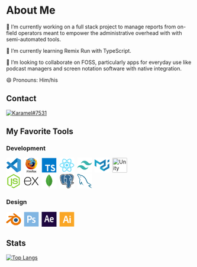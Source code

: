 # About Me

🔭 I’m currently working on a full stack project to manage reports from on-field operators meant to empower the administrative overhead with with semi-automated tools.

🌱 I’m currently learning Remix Run with TypeScript.

👯 I’m looking to collaborate on FOSS, particularly apps for everyday use like podcast managers and screen notation software with native integration.

😄 Pronouns: Him/his

## Contact

<div>
  <a href="https://discord.gg/users/karamel#7531" target="blank"><img src="https://raw.githubusercontent.com/rahuldkjain/github-profile-readme-generator/master/src/images/icons/Social/discord.svg" alt="Karamel#7531" height="30" width="40" /></a>
</div>

## My Favorite Tools

### Development

<div>
  <img src="https://raw.githubusercontent.com/devicons/devicon/master/icons/vscode/vscode-original.svg" title="VS Code" **alt="Visual Studio Code" width="40" height="40"/>&nbsp;
  <img src="https://raw.githubusercontent.com/devicons/devicon/master/icons/firefox/firefox-original-wordmark.svg" title="Firefox" **alt="Mozilla Firefox" width="40" height="40"/>&nbsp;
  <img src="https://raw.githubusercontent.com/devicons/devicon/master/icons/typescript/typescript-original.svg" title="TypeScript" **alt="TypeScript" width="40" height="40"/>&nbsp;
  <img src="https://raw.githubusercontent.com/devicons/devicon/master/icons/react/react-original.svg" title="React" alt="React" width="40" height="40"/>&nbsp;
  <img src="https://raw.githubusercontent.com/devicons/devicon/master/icons/tailwindcss/tailwindcss-plain.svg" title="Tailwind" **alt="TailwindCSS" width="40" height="40"/>&nbsp;
  <img src="https://raw.githubusercontent.com/devicons/devicon/master/icons/materialui/materialui-original.svg" title="Material UI" alt="Material UI" width="40" height="40"/>&nbsp;
  <img style="background-color:white;border-radius:2px" src="https://raw.githubusercontent.com/devicons/devicon/master/icons/unity/unity-original.svg" title="Unity" **alt="Unity 3D" width="40" height="40"/>&nbsp;
</div>

<div>
  <img src="https://raw.githubusercontent.com/devicons/devicon/master/icons/nodejs/nodejs-original.svg" title="NodeJS" alt="NodeJS" width="40" height="40"/>&nbsp;
  <img style="background-color:white;border-radius:2px" src="https://raw.githubusercontent.com/devicons/devicon/master/icons/express/express-original.svg" title="Express" **alt="Express" width="40" height="40"/>&nbsp;
  <img src="https://raw.githubusercontent.com/devicons/devicon/master/icons/mongodb/mongodb-original.svg" title="MongoDB" **alt="MongoDB" width="40" height="40"/>&nbsp;
  <img src="https://raw.githubusercontent.com/devicons/devicon/master/icons/postgresql/postgresql-original.svg" title="PostgreSQL" **alt="PostgreSQL" width="40" height="40"/>&nbsp;
  <img src="https://raw.githubusercontent.com/devicons/devicon/master/icons/mysql/mysql-original.svg" title="MySQL"  alt="MySQL" width="40" height="40"/>&nbsp;
</div>

### Design

<div>
  <img src="https://raw.githubusercontent.com/devicons/devicon/master/icons/blender/blender-original.svg" title="Blender" **alt="Blender" width="40" height="40"/>&nbsp;
  <img src="https://raw.githubusercontent.com/devicons/devicon/master/icons/photoshop/photoshop-plain.svg" title="Photoshop" **alt="Photoshop" width="40" height="40"/>&nbsp;
  <img src="https://raw.githubusercontent.com/devicons/devicon/master/icons/aftereffects/aftereffects-plain.svg" title="After Effects" **alt="After Effects" width="40" height="40"/>&nbsp;
  <img src="https://raw.githubusercontent.com/devicons/devicon/master/icons/illustrator/illustrator-plain.svg" title="Illustrator" **alt="Illustrator" width="40" height="40"/>&nbsp;
</div>

## Stats

[![Top Langs](https://github-readme-stats.vercel.app/api/top-langs/?username=anuraghazra&hide=javascript,html)](https://github.com/anuraghazra/github-readme-stats)
